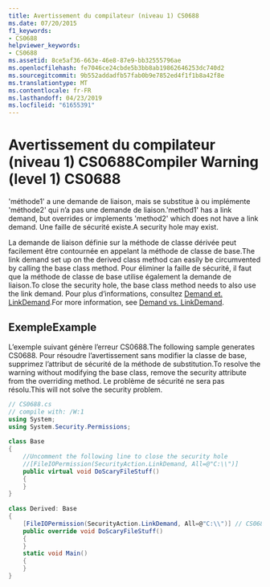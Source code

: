 ```yaml
---
title: Avertissement du compilateur (niveau 1) CS0688
ms.date: 07/20/2015
f1_keywords:
- CS0688
helpviewer_keywords:
- CS0688
ms.assetid: 8ce5af36-663e-46e8-87e9-bb32555796ae
ms.openlocfilehash: fe7046ce24cbde5b3bb8ab19862646253dc740d2
ms.sourcegitcommit: 9b552addadfb57fab0b9e7852ed4f1f1b8a42f8e
ms.translationtype: MT
ms.contentlocale: fr-FR
ms.lasthandoff: 04/23/2019
ms.locfileid: "61655391"
---
```

# <a name="compiler-warning-level-1-cs0688"></a><span data-ttu-id="7eb76-102">Avertissement du compilateur (niveau 1) CS0688</span><span class="sxs-lookup"><span data-stu-id="7eb76-102">Compiler Warning (level 1) CS0688</span></span>
<span data-ttu-id="7eb76-103">'méthode1' a une demande de liaison, mais se substitue à ou implémente 'méthode2' qui n’a pas une demande de liaison.</span><span class="sxs-lookup"><span data-stu-id="7eb76-103">'method1' has a link demand, but overrides or implements 'method2' which does not have a link demand.</span></span> <span data-ttu-id="7eb76-104">Une faille de sécurité existe.</span><span class="sxs-lookup"><span data-stu-id="7eb76-104">A security hole may exist.</span></span>  
  
 <span data-ttu-id="7eb76-105">La demande de liaison définie sur la méthode de classe dérivée peut facilement être contournée en appelant la méthode de classe de base.</span><span class="sxs-lookup"><span data-stu-id="7eb76-105">The link demand set up on the derived class method can easily be circumvented by calling the base class method.</span></span> <span data-ttu-id="7eb76-106">Pour éliminer la faille de sécurité, il faut que la méthode de classe de base utilise également la demande de liaison.</span><span class="sxs-lookup"><span data-stu-id="7eb76-106">To close the security hole, the base class method needs to also use the link demand.</span></span> <span data-ttu-id="7eb76-107">Pour plus d’informations, consultez [Demand et. LinkDemand](../../framework/misc/securing-wrapper-code.md#demand-vs-linkdemand).</span><span class="sxs-lookup"><span data-stu-id="7eb76-107">For more information, see [Demand vs. LinkDemand](../../framework/misc/securing-wrapper-code.md#demand-vs-linkdemand).</span></span>  
  
## <a name="example"></a><span data-ttu-id="7eb76-108">Exemple</span><span class="sxs-lookup"><span data-stu-id="7eb76-108">Example</span></span>  
 <span data-ttu-id="7eb76-109">L’exemple suivant génère l’erreur CS0688.</span><span class="sxs-lookup"><span data-stu-id="7eb76-109">The following sample generates CS0688.</span></span> <span data-ttu-id="7eb76-110">Pour résoudre l’avertissement sans modifier la classe de base, supprimez l’attribut de sécurité de la méthode de substitution.</span><span class="sxs-lookup"><span data-stu-id="7eb76-110">To resolve the warning without modifying the base class, remove the security attribute from the overriding method.</span></span> <span data-ttu-id="7eb76-111">Le problème de sécurité ne sera pas résolu.</span><span class="sxs-lookup"><span data-stu-id="7eb76-111">This will not solve the security problem.</span></span>  
  
```csharp  
// CS0688.cs  
// compile with: /W:1  
using System;  
using System.Security.Permissions;  
  
class Base   
{  
    //Uncomment the following line to close the security hole  
    //[FileIOPermission(SecurityAction.LinkDemand, All=@"C:\\")]  
    public virtual void DoScaryFileStuff()  
    {  
    }  
}  
  
class Derived: Base  
{  
    [FileIOPermission(SecurityAction.LinkDemand, All=@"C:\\")] // CS0688  
    public override void DoScaryFileStuff()  
    {  
    }  
    static void Main()  
    {  
    }  
}  
```
